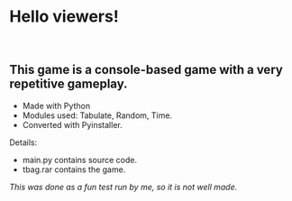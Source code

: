 <h1 class="text-center">Hello viewers!</h1>
<p><br></p>
<h2>This game is a console-based game with a very repetitive gameplay.</h2>
<p></p>
<ul><li>Made with Python</li><li>Modules used: Tabulate, Random, Time.</li><li>Converted with Pyinstaller.</li></ul>
<p>Details:</p>
<ul><li>main.py contains source code.</li><li>tbag.rar contains the game.</li></ul><p><em>This was done as a fun test run by me, so it is not well made.</em></p>
